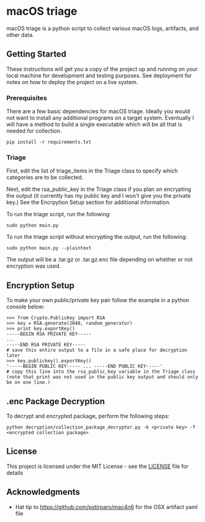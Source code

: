 # macOS triage

macOS triage is a python script to collect various macOS logs, artifacts, and other data.

## Getting Started

These instructions will get you a copy of the project up and running on your local machine for development and testing purposes. See deployment for notes on how to deploy the project on a live system.

### Prerequisites

There are a few basic dependencies for macOS triage. Ideally you would not want to install any additional programs on a target system. Eventually I will have a method to build a single executable which will be all that is needed for collection.

```
pip install -r requirements.txt
```

### Triage

First, edit the list of triage_items in the Triage class to specify which categories are to be collected.

Next, edit the rsa_public_key in the Triage class if you plan on encrypting the output (it currently has my public key and I won't give you the private key.) See the Encrpytion Setup section for additional information.

To run the triage script, run the following:

```
sudo python main.py
```

To run the triage script without encrypting the output, run the following:

```
sudo python main.py --plaintext
```

The output will be a .tar.gz or .tar.gz.enc file depending on whether or not encryption was used.

## Encryption Setup

To make your own public/private key pair follow the example in a python console below:

```
>>> from Crypto.PublicKey import RSA
>>> key = RSA.generate(2048, random_generator)
>>> print key.exportKey()
-----BEGIN RSA PRIVATE KEY-----
...
-----END RSA PRIVATE KEY-----
# save this entire output to a file in a safe place for decryption later
>>> key.publickey().exportKey()
'-----BEGIN PUBLIC KEY----- ... -----END PUBLIC KEY-----'
# copy this line into the rsa_public_key variable in the Triage class (note that print was not used in the public key output and should only be on one line.)
```

## .enc Package Decryption

To decrypt and encrypted package, perform the following steps:

```
python decryption/collection_package_decryptor.py -k <private key> -f <encrypted collection package>
```

## License

This project is licensed under the MIT License - see the [LICENSE](LICENSE) file for details

## Acknowledgments

* Hat tip to https://github.com/pstirparo/mac4n6 for the OSX artifact yaml file
